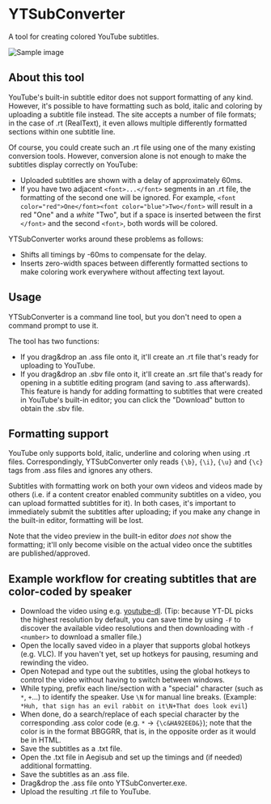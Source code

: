 # YTSubConverter
A tool for creating colored YouTube subtitles.

![Sample image](https://raw.githubusercontent.com/arcusmaximus/YTSubConverter/master/sample.png)

## About this tool
YouTube's built-in subtitle editor does not support formatting of any kind. However, it's possible to have formatting such as bold, italic and coloring by uploading a subtitle file instead. The site accepts a number of file formats; in the case of .rt (RealText), it even allows multiple differently formatted sections within one subtitle line.

Of course, you could create such an .rt file using one of the many existing conversion tools. However, conversion alone is not enough to make the subtitles display correctly on YouTube:
* Uploaded subtitles are shown with a delay of approximately 60ms.
* If you have two adjacent `<font>...</font>` segments in an .rt file, the formatting of the second one will be ignored. For example, `<font color="red">One</font><font color="blue">Two</font>` will result in a red "One" and a *white* "Two", but if a space is inserted between the first `</font>` and the second `<font>`, both words will be colored.

YTSubConverter works around these problems as follows:
* Shifts all timings by -60ms to compensate for the delay.
* Inserts zero-width spaces between differently formatted sections to make coloring work everywhere without affecting text layout.

## Usage
YTSubConverter is a command line tool, but you don't need to open a command prompt to use it.

The tool has two functions:
* If you drag&drop an .ass file onto it, it'll create an .rt file that's ready for uploading to YouTube.
* If you drag&drop an .sbv file onto it, it'll create an .srt file that's ready for opening in a subtitle editing program (and saving to .ass afterwards). This feature is handy for adding formatting to subtitles that were created in YouTube's built-in editor; you can click the "Download" button to obtain the .sbv file.

## Formatting support
YouTube only supports bold, italic, underline and coloring when using .rt files. Correspondingly, YTSubConverter only reads `{\b}`, `{\i}`, `{\u}` and `{\c}` tags from .ass files and ignores any others.

Subtitles with formatting work on both your own videos and videos made by others (i.e. if a content creator enabled community subtitles on a video, you can upload formatted subtitles for it). In both cases, it's important to immediately submit the subtitles after uploading; if you make any change in the built-in editor, formatting will be lost.

Note that the video preview in the built-in editor *does not* show the formatting; it'll only become visible on the actual video once the subtitles are published/approved.

## Example workflow for creating subtitles that are color-coded by speaker
* Download the video using e.g. [youtube-dl](http://yt-dl.org). (Tip: because YT-DL picks the highest resolution by default, you can save time by using `-F` to discover the available video resolutions and then downloading with `-f <number>` to download a smaller file.)
* Open the locally saved video in a player that supports global hotkeys (e.g. VLC). If you haven't yet, set up hotkeys for pausing, resuming and rewinding the video.
* Open Notepad and type out the subtitles, using the global hotkeys to control the video without having to switch between windows.
* While typing, prefix each line/section with a "special" character (such as `*`, `+`...) to identify the speaker. Use `\N` for manual line breaks. (Example: `*Huh, that sign has an evil rabbit on it\N+That does look evil`)
* When done, do a search/replace of each special character by the corresponding .ass color code (e.g. `*` -> `{\c&HA92EED&}`); note that the color is in the format BBGGRR, that is, in the opposite order as it would be in HTML.
* Save the subtitles as a .txt file.
* Open the .txt file in Aegisub and set up the timings and (if needed) additional formatting.
* Save the subtitles as an .ass file.
* Drag&drop the .ass file onto YTSubConverter.exe.
* Upload the resulting .rt file to YouTube.
